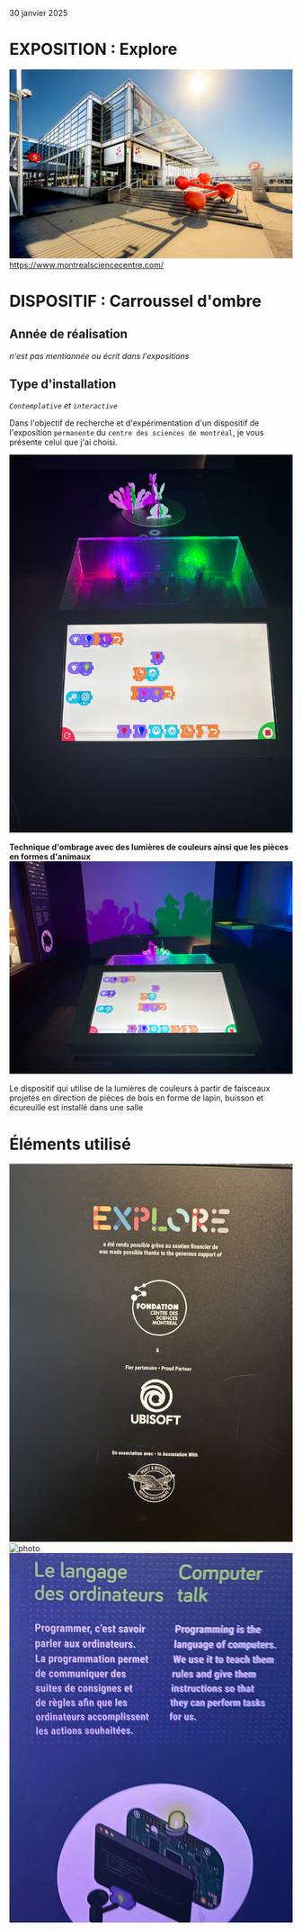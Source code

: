 30 janvier 2025

# **EXPOSITION : Explore**

![photo](facade_centre_science.jpg)
https://www.montrealsciencecentre.com/
 

# **DISPOSITIF : Carroussel d'ombre**

## Année de réalisation
*n'est pas mentionnée ou écrit dans l'expositions*

## Type d'installation 
*```Contemplative``` et ```interactive```*

Dans l'objectif de recherche et d'expérimentation d'un dispositif de l'exposition ```permanente``` du ```centre des sciences de montréal```, je vous présente celui que j'ai choisi. 
 
![photo](exp_carrousel_dispositif.jpg)


**Technique d'ombrage avec des lumières de couleurs ainsi que les pièces en formes d'animaux**
![photo](exp_carrousel_dispositif_resultat.jpg)

 
 Le dispositif qui utilise de la lumières de couleurs à partir de faisceaux projetés en direction de pièces de bois en forme de lapin, buisson et écureuille est installé dans une salle  


# **Éléments utilisé**

![photo](exp_carrousel_credit.jpg)
![photo](exp_carrousel_fiche_principe.jpg)
![photo](exp_carrousel_fiche_information.jpg)
